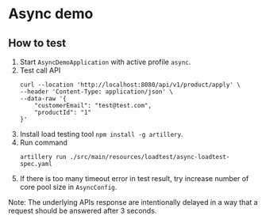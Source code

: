 # Async demo
## How to test
1. Start `AsyncDemoApplication` with active profile `async`.
2. Test call API
    ```shell
    curl --location 'http://localhost:8080/api/v1/product/apply' \
    --header 'Content-Type: application/json' \
    --data-raw '{
        "customerEmail": "test@test.com",
        "productId": "1"
    }'
    ```
3. Install load testing tool `npm install -g artillery`.
4. Run command
   ```shell
   artillery run ./src/main/resources/loadtest/async-loadtest-spec.yaml
   ```
5. If there is too many timeout error in test result, try increase number of core pool size in `AsyncConfig`.

Note: The underlying APIs response are intentionally delayed in a way that a request should be answered after 3 seconds.
